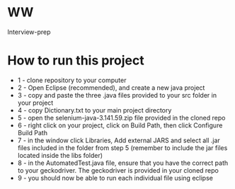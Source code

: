 # WW
Interview-prep

# How to run this project
- 1 - clone repository to your computer
- 2 - Open Eclipse (recommended), and create a new java project
- 3 - copy and paste the three .java files provided to your src folder in your project
- 4 - copy Dictionary.txt to your main project directory
- 5 - open the selenium-java-3.141.59.zip file provided in the cloned repo
- 6 - right click on your project, click on Build Path, then click Configure Build Path
- 7 - in the window click Libraries, Add external JARS and select all .jar files included in the folder from step 5 (remember to include the jar files located inside the libs folder)
- 8 - in the AutomatedTest.java file, ensure that you have the correct path to your geckodriver. The geckodriver is provided in your cloned repo
- 9 - you should now be able to run each individual file using eclipse
